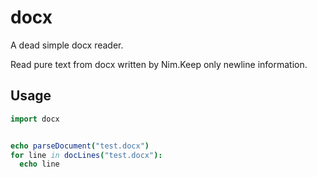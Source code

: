 # docx
A dead simple docx reader. 

Read pure text from docx written by Nim.Keep only newline information.

## Usage
```nim
import docx


echo parseDocument("test.docx")
for line in docLines("test.docx"):
  echo line
```
